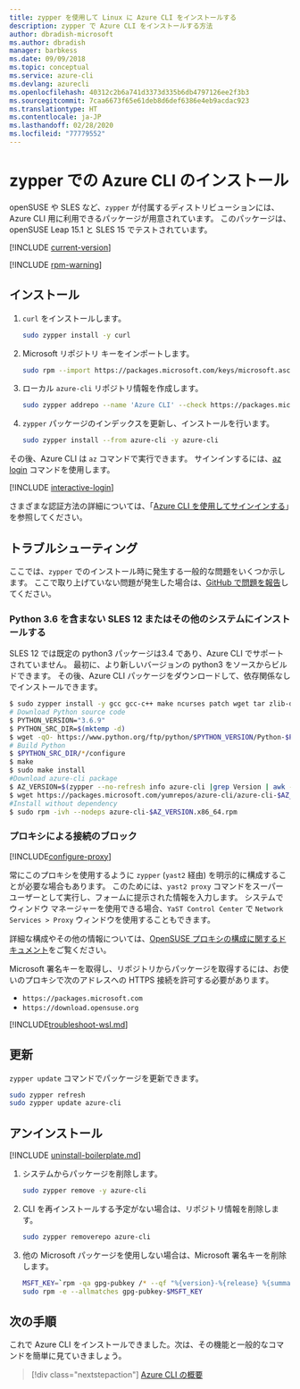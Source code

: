 ```yaml
---
title: zypper を使用して Linux に Azure CLI をインストールする
description: zypper で Azure CLI をインストールする方法
author: dbradish-microsoft
ms.author: dbradish
manager: barbkess
ms.date: 09/09/2018
ms.topic: conceptual
ms.service: azure-cli
ms.devlang: azurecli
ms.openlocfilehash: 40312c2b6a741d3373d335b6db4797126ee2f3b3
ms.sourcegitcommit: 7caa6673f65e61deb8d6def6386e4eb9acdac923
ms.translationtype: HT
ms.contentlocale: ja-JP
ms.lasthandoff: 02/28/2020
ms.locfileid: "77779552"
---
```

# <a name="install-azure-cli-with-zypper"></a>zypper での Azure CLI のインストール

openSUSE や SLES など、`zypper` が付属するディストリビューションには、Azure CLI 用に利用できるパッケージが用意されています。 このパッケージは、openSUSE Leap 15.1 と SLES 15 でテストされています。

[!INCLUDE [current-version](includes/current-version.md)]

[!INCLUDE [rpm-warning](includes/rpm-warning.md)]

## <a name="install"></a>インストール

1. `curl` をインストールします。

   ```bash
   sudo zypper install -y curl
   ```

2. Microsoft リポジトリ キーをインポートします。

   ```bash
   sudo rpm --import https://packages.microsoft.com/keys/microsoft.asc
   ```

3. ローカル `azure-cli` リポジトリ情報を作成します。

   ```bash
   sudo zypper addrepo --name 'Azure CLI' --check https://packages.microsoft.com/yumrepos/azure-cli azure-cli
   ```

4. `zypper` パッケージのインデックスを更新し、インストールを行います。

   ```bash
   sudo zypper install --from azure-cli -y azure-cli
   ```

その後、Azure CLI は `az` コマンドで実行できます。 サインインするには、[az login](/cli/azure/reference-index#az-login) コマンドを使用します。

[!INCLUDE [interactive-login](includes/interactive-login.md)]

さまざまな認証方法の詳細については、「[Azure CLI を使用してサインインする](authenticate-azure-cli.md)」を参照してください。

## <a name="troubleshooting"></a>トラブルシューティング

ここでは、`zypper` でのインストール時に発生する一般的な問題をいくつか示します。 ここで取り上げていない問題が発生した場合は、[GitHub で問題を報告](https://github.com/Azure/azure-cli/issues)してください。

### <a name="install-on-sles-12-or-other-systems-without-python-36"></a>Python 3.6 を含まない SLES 12 またはその他のシステムにインストールする

SLES 12 では既定の python3 パッケージは3.4 であり、Azure CLI でサポートされていません。 最初に、より新しいバージョンの python3 をソースからビルドできます。 その後、Azure CLI パッケージをダウンロードして、依存関係なしでインストールできます。
```bash
$ sudo zypper install -y gcc gcc-c++ make ncurses patch wget tar zlib-devel zlib openssl-devel
# Download Python source code
$ PYTHON_VERSION="3.6.9"
$ PYTHON_SRC_DIR=$(mktemp -d)
$ wget -qO- https://www.python.org/ftp/python/$PYTHON_VERSION/Python-$PYTHON_VERSION.tgz | tar -xz -C "$PYTHON_SRC_DIR"
# Build Python
$ $PYTHON_SRC_DIR/*/configure
$ make
$ sudo make install
#Download azure-cli package 
$ AZ_VERSION=$(zypper --no-refresh info azure-cli |grep Version | awk -F': ' '{print $2}' | awk '{$1=$1;print}')
$ wget https://packages.microsoft.com/yumrepos/azure-cli/azure-cli-$AZ_VERSION.x86_64.rpm
#Install without dependency
$ sudo rpm -ivh --nodeps azure-cli-$AZ_VERSION.x86_64.rpm
```

### <a name="proxy-blocks-connection"></a>プロキシによる接続のブロック

[!INCLUDE[configure-proxy](includes/configure-proxy.md)]

常にこのプロキシを使用するように `zypper` (`yast2` 経由) を明示的に構成することが必要な場合もあります。 このためには、`yast2 proxy` コマンドをスーパーユーザーとして実行し、フォームに提示された情報を入力します。 システムでウィンドウ マネージャーを使用できる場合、`YaST Control Center` で `Network Services > Proxy` ウィンドウを使用することもできます。

詳細な構成やその他の情報については、[OpenSUSE プロキシの構成に関するドキュメント](https://www.suse.com/documentation/slms1/book_slms/data/sec_wy_config_updates_proxy.html)をご覧ください。

Microsoft 署名キーを取得し、リポジトリからパッケージを取得するには、お使いのプロキシで次のアドレスへの HTTPS 接続を許可する必要があります。

* `https://packages.microsoft.com`
* `https://download.opensuse.org`

[!INCLUDE[troubleshoot-wsl.md](includes/troubleshoot-wsl.md)]

## <a name="update"></a>更新

`zypper update` コマンドでパッケージを更新できます。

```bash
sudo zypper refresh
sudo zypper update azure-cli
```

## <a name="uninstall"></a>アンインストール

[!INCLUDE [uninstall-boilerplate.md](includes/uninstall-boilerplate.md)]

1. システムからパッケージを削除します。

    ```bash
    sudo zypper remove -y azure-cli
    ```

2. CLI を再インストールする予定がない場合は、リポジトリ情報を削除します。

   ```bash
   sudo zypper removerepo azure-cli
   ```

3. 他の Microsoft パッケージを使用しない場合は、Microsoft 署名キーを削除します。

   ```bash
   MSFT_KEY=`rpm -qa gpg-pubkey /* --qf "%{version}-%{release} %{summary}\n" | grep Microsoft | awk '{print $1}'`
   sudo rpm -e --allmatches gpg-pubkey-$MSFT_KEY
   ```

## <a name="next-steps"></a>次の手順

これで Azure CLI をインストールできました。次は、その機能と一般的なコマンドを簡単に見ていきましょう。

> [!div class="nextstepaction"]
> [Azure CLI の概要](get-started-with-azure-cli.md)
